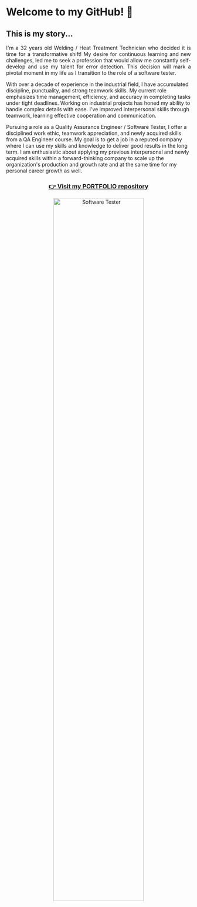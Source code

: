 


# Welcome to my GitHub! :wave:

## This is my story...

<p align="justify">I'm a 32 years old Welding / Heat Treatment Technician who decided it is time for a transformative shift! My desire for continuous learning and new challenges, led me to seek a profession that would allow me constantly self-develop and use my talent for error detection. This decision will mark a pivotal moment in my life as I transition to the role of a software tester.

With over a decade of experience in the industrial field, I have accumulated discipline, punctuality, and strong teamwork skills. My current role emphasizes time management, efficiency, and accuracy in completing tasks under tight deadlines. Working on industrial projects has honed my ability to handle complex details with ease. I've improved interpersonal skills through teamwork, learning effective cooperation and communication.

Pursuing a role as a Quality Assurance Engineer / Software Tester, I offer a disciplined work ethic, teamwork appreciation, and newly acquired skills from a QA Engineer course. My goal is to get a job in a reputed company where I can use my skills and knowledge to deliver good results in the long term. I am enthusiastic about applying my previous interpersonal and newly acquired skills within a forward-thinking company to scale up the organization's production and growth rate and at the same time for my personal career growth as well.</p>

### <p align="center"><a href="https://github.com/MihaiIonutAlexandru/PORTFOLIO" target="_blank">:point_right: Visit my <b>PORTFOLIO</b> repository</a></p>

<p align="center"><img src="https://i.imgur.com/G8GE1Xw.png" alt="Software Tester" width="70%" height="70%"></p>
